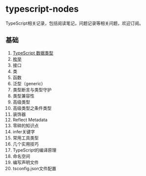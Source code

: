 # typescript-nodes
TypeScript相关记录，包括阅读笔记，问题记录等相关问题，欢迎订阅。

## 基础

1. [TypeScript 数据类型](https://github.com/flyfreely-lss/typescript-notes/blob/main/notes/1-TypeScript%E6%95%B0%E6%8D%AE%E7%B1%BB%E5%9E%8B.md)
2. [枚举](https://github.com/flyfreely-lss/typescript-notes/blob/main/notes/2-%E6%9E%9A%E4%B8%BE.md)
3. 接口
4. 类
5. 函数
6. 泛型（generic）
7. 类型断言与类型守护
8. 类型兼容性
9. 高级类型
10. 高级类型之条件类型
11. 装饰器
12. Reflect Metadata
13. 零碎的知识点
14. infer关键字
15. 常用工具类型
16. 几个实用技巧
17. TypeScript的编译原理
18. 命名空间
19. 编写声明文件
20. tsconfig.json文件配置

